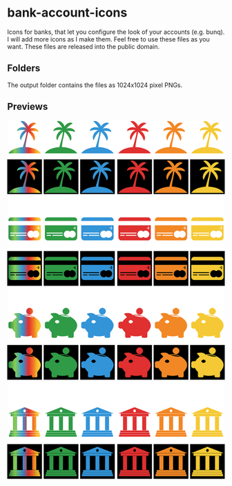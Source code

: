 # bank-account-icons

Icons for banks, that let you configure the look of your accounts (e.g. bunq).
I will add more icons as I make them.
Feel free to use these files as you want. These files are released into the public domain.

## Folders

The output folder contains the files as 1024x1024 pixel PNGs.

## Previews

<img src="https://raw.githubusercontent.com/kameit00/bank-account-icons/master/output/icons.gif" alt="Icon Previews" width="960"/>
